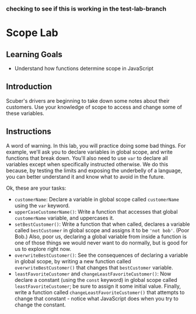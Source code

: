### checking to see if this is working in the test-lab-branch


# Scope Lab

## Learning Goals

- Understand how functions determine scope in JavaScript

## Introduction

Scuber's drivers are beginning to take down some notes about their customers. Use your knowledge of scope to access and change some of these variables.

## Instructions

A word of warning. In this lab, you will practice doing some bad things. For
example, we'll ask you to declare variables in global scope, and write functions
that break down. You'll also need to use `var` to declare all variables except
when specifically instructed otherwise. We do this because, by testing the
limits and exposing the underbelly of a language, you can better understand it
and know what to avoid in the future.

Ok, these are your tasks:

- `customerName`: Declare a variable in global scope called `customerName` using
  the `var` keyword.
- `upperCaseCustomerName()`: Write a function that accesses that global
  `customerName` variable, and uppercases it.
- `setBestCustomer()`: Write a function that when called, declares a variable
   called `bestCustomer` in global scope and assigns it to be `'not bob'`. (Poor
   Bob.) Also, poor us, declaring a global variable from inside a function is
   one of those things we would never want to do normally, but is good for us to
   explore right now.
- `overwriteBestCustomer()`: See the consequences of declaring a variable in
   global scope, by writing a new function called `overwriteBestCustomer()` that
   changes that `bestCustomer` variable.
- `leastFavoriteCustomer` and `changeLeastFavoriteCustomer()`: Now declare a
  constant (using the `const` keyword) in global scope called
  `leastFavoriteCustomer`; be sure to assign it some initial value. Finally,
  write a function called `changeLeastFavoriteCustomer()` that attempts to
  change that constant - notice what JavaScript does when you try to change the
  constant.
